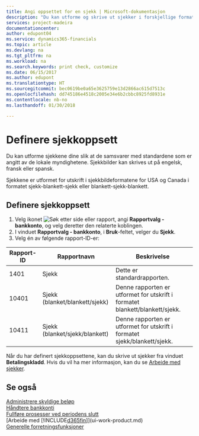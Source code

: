 ```yaml
---
title: Angi oppsettet for en sjekk | Microsoft-dokumentasjon
description: "Du kan utforme og skrive ut sjekker i forskjellige formater for å følge standarder."
services: project-madeira
documentationcenter: 
author: edupont04
ms.service: dynamics365-financials
ms.topic: article
ms.devlang: na
ms.tgt_pltfrm: na
ms.workload: na
ms.search.keywords: print check, customize
ms.date: 06/15/2017
ms.author: edupont
ms.translationtype: HT
ms.sourcegitcommit: bec0619be0a65e3625759e13d2866ac615d7513c
ms.openlocfilehash: dd745186e4518c2005e34e6b2cbbc8925fd8931e
ms.contentlocale: nb-no
ms.lasthandoff: 01/30/2018

---
```

# <a name="define-check-layouts"></a>Definere sjekkoppsett
Du kan utforme sjekkene dine slik at de samsvarer med standardene som er angitt av de lokale myndighetene. Sjekkbilder kan skrives ut på engelsk, fransk eller spansk.

Sjekkene er utformet for utskrift i sjekkbildeformatene for USA og Canada i formatet sjekk-blankett-sjekk eller blankett-sjekk-blankett.

## <a name="to-define-check-layouts"></a>Definere sjekkoppsett
1. Velg ikonet ![Søk etter side eller rapport](media/ui-search/search_small.png "Søk etter side eller rapport"), angi **Rapportvalg - bankkonto**, og velg deretter den relaterte koblingen.
2. I vinduet **Rapportvalg - bankkonto**, i **Bruk**-feltet, velger du **Sjekk**.
3. Velg én av følgende rapport-ID-er:

| Rapport-ID | Rapportnavn | Beskrivelse |
| --- | --- | --- |
| 1401 |Sjekk |Dette er standardrapporten. |
| 10401 |Sjekk (blanket/blankett/sjekk) |Denne rapporten er utformet for utskrift i formatet blankett/blankett/sjekk. |
| 10411 |Sjekk (blanket/sjekk/blankett) |Denne rapporten er utformet for utskrift i formatet sjekk/blankett/sjekk. |

Når du har definert sjekkoppsettene, kan du skrive ut sjekker fra vinduet **Betalingskladd**. Hvis du vil ha mer informasjon, kan du se [Arbeide med sjekker](payables-how-work-checks.md).

## <a name="see-also"></a>Se også
[Administrere skyldige beløp](payables-manage-payables.md)  
[Håndtere bankkonti](bank-manage-bank-accounts.md)   
[Fullføre prosesser ved periodens slutt](year-how-complete-period-end-processes.md)  
[Arbeide med [!INCLUDE[d365fin](includes/d365fin_md.md)]](ui-work-product.md)  
[Generelle forretningsfunksjoner](ui-across-business-areas.md)

